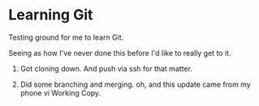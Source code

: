 # Learning Git
Testing ground for me to learn Git.

Seeing as how I've never done this before I'd like to really get to it.

1. Got cloning down. And push via ssh for that matter.

2. Did some branching and merging. oh, and this update came from my phone vi Working Copy.